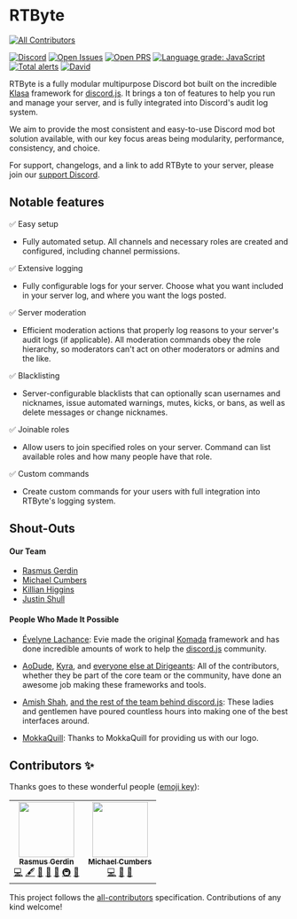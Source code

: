 # RTByte
<!-- ALL-CONTRIBUTORS-BADGE:START - Do not remove or modify this section -->
[![All Contributors](https://img.shields.io/badge/all_contributors-2-orange.svg?style=flat-square)](#contributors-)
<!-- ALL-CONTRIBUTORS-BADGE:END -->
[![Discord](https://img.shields.io/discord/450163430373064704.svg?colorB=7289da&label=discord&logo=Discord&logoColor=fff&style=flat)](https://discord.gg/eRauWP4)
[![Open Issues](https://img.shields.io/github/issues/RTByte/RTByte.svg)](https://github.com/RTByte/RTByte/issues)
[![Open PRS](https://img.shields.io/github/issues-pr/RTByte/RTByte.svg)](https://github.com/RTByte/RTByte/pulls)
[![Language grade: JavaScript](https://img.shields.io/lgtm/grade/javascript/g/RTByte/RTByte.svg?logo=lgtm&logoWidth=18)](https://lgtm.com/projects/g/RTByte/RTByte/context:javascript)
[![Total alerts](https://img.shields.io/lgtm/alerts/g/RTByte/RTByte.svg?logo=lgtm&logoWidth=18)](https://lgtm.com/projects/g/RTByte/RTByte/alerts/)
[![David](https://img.shields.io/david/RTByte/RTByte.svg?maxAge=3600)](https://david-dm.org/RTByte/RTByte)

RTByte is a fully modular multipurpose Discord bot built on the incredible [Klasa](https://klasa.js.org/) framework for [discord.js](https://discord.js.org/). It brings a ton of features to help you run and manage your server, and is fully integrated into Discord's audit log system.

We aim to provide the most consistent and easy-to-use Discord mod bot solution available, with our key focus areas being modularity, performance, consistency, and choice.

For support, changelogs, and a link to add RTByte to your server, please join our [support Discord](https://discord.gg/eRauWP4).

## Notable features


✅ Easy setup

* Fully automated setup. All channels and necessary roles are created and configured, including channel permissions.

✅ Extensive logging

* Fully configurable logs for your server. Choose what you want included in your server log, and where you want the logs posted.

✅ Server moderation

* Efficient moderation actions that properly log reasons to your server's audit logs (if applicable). All moderation commands obey the role hierarchy, so moderators can't act on other moderators or admins and the like.

✅ Blacklisting

* Server-configurable blacklists that can optionally scan usernames and nicknames, issue automated warnings, mutes, kicks, or bans, as well as delete messages or change nicknames.

✅ Joinable roles

* Allow users to join specified roles on your server. Command can list available roles and how many people have that role.

✅ Custom commands

* Create custom commands for your users with full integration into RTByte's logging system.

## Shout-Outs

#### Our Team

* [Rasmus Gerdin](https://github.com/rasmusgerdin)
* [Michael Cumbers](https://github.com/mcumbers)
* [Killian Higgins](https://github.com/Uzui2012)
* [Justin Shull](https://github.com/JShull97)

#### People Who Made It Possible

* [Évelyne Lachance](https://github.com/eslachance): Evie made the original [Komada](https://github.com/dirigeants/komada) framework and has done incredible amounts of work to help the [discord.js](https://github.com/discordjs/discord.js) community.

* [AoDude](https://github.com/bdistin), [Kyra](https://github.com/kyranet), and [everyone else at Dirigeants](https://github.com/dirigeants): All of the contributors, whether they be part of the core team or the community, have done an awesome job making these frameworks and tools.

* [Amish Shah](https://github.com/hydrabolt), [and the rest of the team behind discord.js](https://github.com/discordjs): These ladies and gentlemen have poured countless hours into making one of the best interfaces around.

* [MokkaQuill](http://mokkaquillart.tumblr.com/): Thanks to MokkaQuill for providing us with our logo.

## Contributors ✨

Thanks goes to these wonderful people ([emoji key](https://allcontributors.org/docs/en/emoji-key)):

<!-- ALL-CONTRIBUTORS-LIST:START - Do not remove or modify this section -->
<!-- prettier-ignore-start -->
<!-- markdownlint-disable -->
<table>
  <tr>
    <td align="center"><a href="http://rasmusgerdin.com/"><img src="https://avatars0.githubusercontent.com/u/11445945?v=4" width="100px;" alt=""/><br /><sub><b>Rasmus Gerdin</b></sub></a><br /><a href="https://github.com/RTByte/rtbyte/commits?author=rasmusgerdin" title="Code">💻</a> <a href="#content-rasmusgerdin" title="Content">🖋</a> <a href="https://github.com/RTByte/rtbyte/commits?author=rasmusgerdin" title="Documentation">📖</a> <a href="#design-rasmusgerdin" title="Design">🎨</a> <a href="#ideas-rasmusgerdin" title="Ideas, Planning, & Feedback">🤔</a> <a href="#infra-rasmusgerdin" title="Infrastructure (Hosting, Build-Tools, etc)">🚇</a> <a href="#projectManagement-rasmusgerdin" title="Project Management">📆</a></td>
    <td align="center"><a href="https://michaelcumbers.ca/"><img src="https://avatars0.githubusercontent.com/u/16696023?v=4" width="100px;" alt=""/><br /><sub><b>Michael Cumbers</b></sub></a><br /><a href="https://github.com/RTByte/rtbyte/commits?author=mcumbers" title="Code">💻</a> <a href="https://github.com/RTByte/rtbyte/commits?author=mcumbers" title="Documentation">📖</a> <a href="#ideas-mcumbers" title="Ideas, Planning, & Feedback">🤔</a></td>
  </tr>
</table>

<!-- markdownlint-enable -->
<!-- prettier-ignore-end -->
<!-- ALL-CONTRIBUTORS-LIST:END -->

This project follows the [all-contributors](https://github.com/all-contributors/all-contributors) specification. Contributions of any kind welcome!